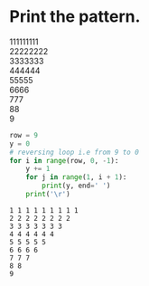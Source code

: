 # Print the pattern.


111111111                                                                   
22222222                                                                                                        
3333333                                                                                              
444444                                                                                                       
55555               
6666                                                                            
777                                                                                 
88                                                                           
9                           


```python
row = 9
y = 0
# reversing loop i.e from 9 to 0
for i in range(row, 0, -1):
    y += 1
    for j in range(1, i + 1):
        print(y, end=' ')
    print('\r')
```

    1 1 1 1 1 1 1 1 1 
    2 2 2 2 2 2 2 2 
    3 3 3 3 3 3 3 
    4 4 4 4 4 4 
    5 5 5 5 5 
    6 6 6 6 
    7 7 7 
    8 8 
    9 



```python

```
